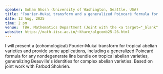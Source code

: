 ```yaml
---
speaker: Soham Ghosh (University of Washington, Seattle, USA)
title: "Fourier-Mukai transform and a generalized Poincaré formula for tropical abelian varieties"
date: 13 Aug, 2025
time: 2 pm
venue:  TBA, Mathematics Department (Joint with the <a target="_blank" href="https://math.iisc.ac.in/~khare/algcomb25-26.html" >Algebra-Combinatorics Seminar</a>)series: "Algebra & Combinatorics Seminar"
website: https://math.iisc.ac.in/~khare/algcomb25-26.html
---
```


I will present a (cohomological) Fourier-Mukai transform for tropical abelian varieties and provide some applications, including a generalized
Poincaré formula for any nondegenerate line bundle on tropical abelian varieties, generalizing Beauville's identities for complex abelian varieties.
Based on joint work with Farbod Shokrieh.
